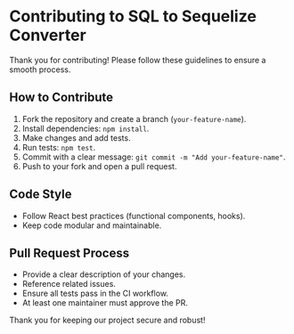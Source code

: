 # Contributing to SQL to Sequelize Converter

Thank you for contributing! Please follow these guidelines to ensure a smooth process.

## How to Contribute

1. Fork the repository and create a branch (`your-feature-name`).
2. Install dependencies: `npm install`.
3. Make changes and add tests.
4. Run tests: `npm test`.
5. Commit with a clear message: `git commit -m "Add your-feature-name"`.
6. Push to your fork and open a pull request.

## Code Style

- Follow React best practices (functional components, hooks).
- Keep code modular and maintainable.

## Pull Request Process

- Provide a clear description of your changes.
- Reference related issues.
- Ensure all tests pass in the CI workflow.
- At least one maintainer must approve the PR.

Thank you for keeping our project secure and robust!
